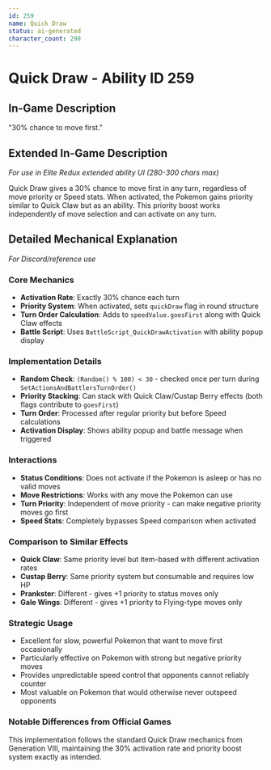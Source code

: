 ```yaml
---
id: 259
name: Quick Draw
status: ai-generated
character_count: 298
---
```


# Quick Draw - Ability ID 259

## In-Game Description
"30% chance to move first."

## Extended In-Game Description
*For use in Elite Redux extended ability UI (280-300 chars max)*

Quick Draw gives a 30% chance to move first in any turn, regardless of move priority or Speed stats. When activated, the Pokemon gains priority similar to Quick Claw but as an ability. This priority boost works independently of move selection and can activate on any turn.

## Detailed Mechanical Explanation
*For Discord/reference use*

### Core Mechanics
- **Activation Rate**: Exactly 30% chance each turn
- **Priority System**: When activated, sets `quickDraw` flag in round structure
- **Turn Order Calculation**: Adds to `speedValue.goesFirst` along with Quick Claw effects
- **Battle Script**: Uses `BattleScript_QuickDrawActivation` with ability popup display

### Implementation Details
- **Random Check**: `(Random() % 100) < 30` - checked once per turn during `SetActionsAndBattlersTurnOrder()`
- **Priority Stacking**: Can stack with Quick Claw/Custap Berry effects (both flags contribute to `goesFirst`)
- **Turn Order**: Processed after regular priority but before Speed calculations
- **Activation Display**: Shows ability popup and battle message when triggered

### Interactions
- **Status Conditions**: Does not activate if the Pokemon is asleep or has no valid moves
- **Move Restrictions**: Works with any move the Pokemon can use
- **Turn Priority**: Independent of move priority - can make negative priority moves go first
- **Speed Stats**: Completely bypasses Speed comparison when activated

### Comparison to Similar Effects
- **Quick Claw**: Same priority level but item-based with different activation rates
- **Custap Berry**: Same priority system but consumable and requires low HP
- **Prankster**: Different - gives +1 priority to status moves only
- **Gale Wings**: Different - gives +1 priority to Flying-type moves only

### Strategic Usage
- Excellent for slow, powerful Pokemon that want to move first occasionally
- Particularly effective on Pokemon with strong but negative priority moves
- Provides unpredictable speed control that opponents cannot reliably counter
- Most valuable on Pokemon that would otherwise never outspeed opponents

### Notable Differences from Official Games
This implementation follows the standard Quick Draw mechanics from Generation VIII, maintaining the 30% activation rate and priority boost system exactly as intended.